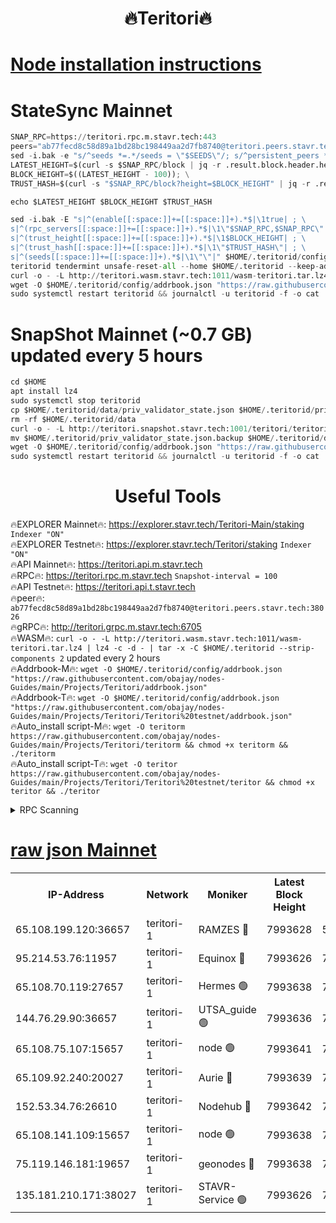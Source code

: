<h1 align="center"> 🔥Teritori🔥</h1>


[Node installation instructions](https://github.com/obajay/nodes-Guides/tree/main/Projects/Teritori)
=

# StateSync Mainnet
```python
SNAP_RPC=https://teritori.rpc.m.stavr.tech:443
peers="ab77fecd8c58d89a1bd28bc198449aa2d7fb8740@teritori.peers.stavr.tech:38026"
sed -i.bak -e "s/^seeds *=.*/seeds = \"$SEEDS\"/; s/^persistent_peers *=.*/persistent_peers = \"$PEERS\"/" $HOME/.teritorid/config/config.toml
LATEST_HEIGHT=$(curl -s $SNAP_RPC/block | jq -r .result.block.header.height); \
BLOCK_HEIGHT=$((LATEST_HEIGHT - 100)); \
TRUST_HASH=$(curl -s "$SNAP_RPC/block?height=$BLOCK_HEIGHT" | jq -r .result.block_id.hash)

echo $LATEST_HEIGHT $BLOCK_HEIGHT $TRUST_HASH

sed -i.bak -E "s|^(enable[[:space:]]+=[[:space:]]+).*$|\1true| ; \
s|^(rpc_servers[[:space:]]+=[[:space:]]+).*$|\1\"$SNAP_RPC,$SNAP_RPC\"| ; \
s|^(trust_height[[:space:]]+=[[:space:]]+).*$|\1$BLOCK_HEIGHT| ; \
s|^(trust_hash[[:space:]]+=[[:space:]]+).*$|\1\"$TRUST_HASH\"| ; \
s|^(seeds[[:space:]]+=[[:space:]]+).*$|\1\"\"|" $HOME/.teritorid/config/config.toml
teritorid tendermint unsafe-reset-all --home $HOME/.teritorid --keep-addr-book
curl -o - -L http://teritori.wasm.stavr.tech:1011/wasm-teritori.tar.lz4 | lz4 -c -d - | tar -x -C $HOME/.teritorid --strip-components 2
wget -O $HOME/.teritorid/config/addrbook.json "https://raw.githubusercontent.com/obajay/nodes-Guides/main/Projects/Teritori/addrbook.json"
sudo systemctl restart teritorid && journalctl -u teritorid -f -o cat
```

# SnapShot Mainnet (~0.7 GB) updated every 5 hours
```python
cd $HOME
apt install lz4
sudo systemctl stop teritorid
cp $HOME/.teritorid/data/priv_validator_state.json $HOME/.teritorid/priv_validator_state.json.backup
rm -rf $HOME/.teritorid/data
curl -o - -L http://teritori.snapshot.stavr.tech:1001/teritori/teritori-snap.tar.lz4 | lz4 -c -d - | tar -x -C $HOME/.teritorid --strip-components 2
mv $HOME/.teritorid/priv_validator_state.json.backup $HOME/.teritorid/data/priv_validator_state.json
wget -O $HOME/.teritorid/config/addrbook.json "https://raw.githubusercontent.com/obajay/nodes-Guides/main/Projects/Teritori/addrbook.json"
sudo systemctl restart teritorid && journalctl -u teritorid -f -o cat
```
 <h1 align="center"> Useful Tools</h1>

🔥EXPLORER Mainnet🔥:      https://explorer.stavr.tech/Teritori-Main/staking      `Indexer "ON"` \
🔥EXPLORER Testnet🔥:        https://explorer.stavr.tech/Teritori/staking            `Indexer "ON"` \
🔥API Mainnet🔥:                   https://teritori.api.m.stavr.tech \
🔥RPC🔥:                                   https://teritori.rpc.m.stavr.tech                         `Snapshot-interval = 100` \
🔥API Testnet🔥:                     https://teritori.api.t.stavr.tech \
🔥peer🔥:                     `ab77fecd8c58d89a1bd28bc198449aa2d7fb8740@teritori.peers.stavr.tech:38026` \
🔥gRPC🔥:                                http://teritori.grpc.m.stavr.tech:6705 \
🔥WASM🔥: ```curl -o - -L http://teritori.wasm.stavr.tech:1011/wasm-teritori.tar.lz4 | lz4 -c -d - | tar -x -C $HOME/.teritorid --strip-components 2``` updated every 2 hours \
🔥Addrbook-M🔥:    ```wget -O $HOME/.teritorid/config/addrbook.json "https://raw.githubusercontent.com/obajay/nodes-Guides/main/Projects/Teritori/addrbook.json"``` \
🔥Addrbook-T🔥:    ```wget -O $HOME/.teritorid/config/addrbook.json "https://raw.githubusercontent.com/obajay/nodes-Guides/main/Projects/Teritori/Teritori%20testnet/addrbook.json"``` \
🔥Auto_install script-M🔥: ```wget -O teritorm https://raw.githubusercontent.com/obajay/nodes-Guides/main/Projects/Teritori/teritorm && chmod +x teritorm && ./teritorm``` \
🔥Auto_install script-T🔥: ```wget -O teritor https://raw.githubusercontent.com/obajay/nodes-Guides/main/Projects/Teritori/Teritori%20testnet/teritor && chmod +x teritor && ./teritor```

<details>
<summary>RPC Scanning</summary>

<h2 align="center"> We scan nodes in real time every 4 hours. And we provide the final result of RPC endpoints.
We cannot influence the operation of these nodes in any way. </h2>


```python
If Voting Power is higher than 0 --> then the Node is a validator of the network and may be subject to attack and be a potential threat to the chain.
```
```python
We marked such validators with a red symbol
```

</details>

[raw json Mainnet](https://rpc-check.teritorim.stavr.tech/teritorim/rpc-teritorim-result.json)
=



<table><tr><th>IP-Address</th><th>Network</th><th>Moniker</th><th>Latest Block Height</th><th>Earliest Block Height</th><th>Catching Up</th><th>Tx Index</th><th>Voting Power</th><th>Scan Time</th></tr><tr><td>65.108.199.120:36657</td><td>teritori-1</td><td>RAMZES 🔴</td><td>7993628</td><td>5996001</td><td>False</td><td>on</td><td>787918</td><td>2024-03-23T09:33:30.125382774UTC</td></tr><tr><td>95.214.53.76:11957</td><td>teritori-1</td><td>Equinox 🔴</td><td>7993626</td><td>7203180</td><td>False</td><td>on</td><td>1542451</td><td>2024-03-23T09:33:17.285604986UTC</td></tr><tr><td>65.108.70.119:27657</td><td>teritori-1</td><td>Hermes 🟢</td><td>7993638</td><td>7203180</td><td>False</td><td>on</td><td>0</td><td>2024-03-23T09:34:30.633331691UTC</td></tr><tr><td>144.76.29.90:36657</td><td>teritori-1</td><td>UTSA_guide 🟢</td><td>7993636</td><td>7208001</td><td>False</td><td>on</td><td>0</td><td>2024-03-23T09:34:19.370843283UTC</td></tr><tr><td>65.108.75.107:15657</td><td>teritori-1</td><td>node 🟢</td><td>7993641</td><td>7358868</td><td>False</td><td>on</td><td>0</td><td>2024-03-23T09:34:47.631216296UTC</td></tr><tr><td>65.109.92.240:20027</td><td>teritori-1</td><td>Aurie 🔴</td><td>7993639</td><td>7568001</td><td>False</td><td>on</td><td>119310</td><td>2024-03-23T09:34:37.133594148UTC</td></tr><tr><td>152.53.34.76:26610</td><td>teritori-1</td><td>Nodehub 🔴</td><td>7993642</td><td>7580883</td><td>False</td><td>on</td><td>65696</td><td>2024-03-23T09:34:54.011722733UTC</td></tr><tr><td>65.108.141.109:15657</td><td>teritori-1</td><td>node 🟢</td><td>7993638</td><td>7714496</td><td>False</td><td>on</td><td>0</td><td>2024-03-23T09:34:28.268313782UTC</td></tr><tr><td>75.119.146.181:19657</td><td>teritori-1</td><td>geonodes 🔴</td><td>7993638</td><td>7747478</td><td>False</td><td>on</td><td>37624</td><td>2024-03-23T09:34:25.897688150UTC</td></tr><tr><td>135.181.210.171:38027</td><td>teritori-1</td><td>STAVR-Service 🟢</td><td>7993626</td><td>7992401</td><td>False</td><td>on</td><td>0</td><td>2024-03-23T09:33:16.985296311UTC</td></tr></table>
